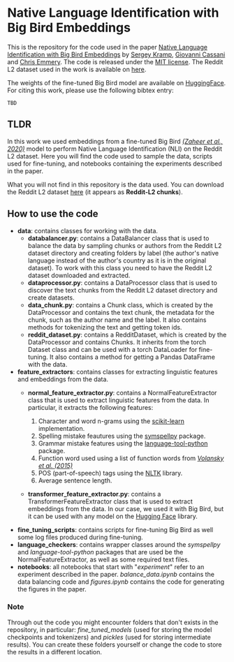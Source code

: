 # Native Language Identification with Big Bird Embeddings

This is the repository for the code used in the paper [Native Language Identification with Big Bird Embeddings](https://arxiv.org/abs/2104.05247) by [Sergey Kramp](https://www.linkedin.com/in/sergey-kramp-1376bb156/), [Giovanni Cassani](https://research.tilburguniversity.edu/en/persons/giovanni-cassani) and [Chris Emmery](https://research.tilburguniversity.edu/en/persons/chris-emmery). The code is released under the [MIT license](https://opensource.org/licenses/MIT). The Reddit L2 dataset used in the work is available on [here](http://cl.haifa.ac.il/projects/L2/).

The weights of the fine-tuned Big Bird model are available on [HuggingFace](https://huggingface.co/Skramp/bigbird_reddit_l2).
For citing this work, please use the following bibtex entry:

```
TBD
```

## TLDR
In this work we used embeddings from a fine-tuned Big Bird [_(Zaheer et al., 2020)_](https://arxiv.org/abs/2007.14062) model to perform Native Language Identification (NLI) on the Reddit L2 dataset.
Here you will find the code used to sample the data, scripts used for fine-tuning, and notebooks containing the experiments described in the paper. 

What you will not find in this repository is the data used. You can download the Reddit L2 dataset [here](http://cl.haifa.ac.il/projects/L2/) (it appears as __Reddit-L2 chunks__).

## How to use the code
- **data**: contains classes for working with the data.
  - **databalancer.py**: contains a DataBalancer class that is used to balance the data by sampling chunks or authors from the Reddit L2 dataset directory and creating folders by label (the author's native language instead of the author's country as it is in the original dataset). To work with this class you need to have the Reddit L2 dataset downloaded and extracted.
  - **dataprocessor.py**: contains a DataProcessor class that is used to discover the text chunks from the Reddit L2 dataset directory and create datasets.
  - **data_chunk.py**: contains a Chunk class, which is created by the DataProcessor and contains the text chunk, the metadata for the chunk, such as the author name and the label. It also contains methods for tokenizing the text and getting token ids.
  - **reddit_dataset.py**: contains a RedditDataset, which is created by the DataProcessor and contains Chunks. It inherits from the torch Dataset class and can be used with a torch DataLoader for fine-tuning. It also contains a method for getting a Pandas DataFrame with the data.
- **feature_extractors**: contains classes for extracting linguistic features and embeddings from the data.
  - **normal_feature_extractor.py**: contains a NormalFeatureExtractor class that is used to extract linguistic features from the data. In particular, it extracts the following features: 
   
    1. Character and word n-grams using the [scikit-learn](https://scikit-learn.org/stable/modules/generated/sklearn.feature_extraction.text.CountVectorizer.html) implementation.
    2. Spelling mistake feautures using the [symspellpy](https://pypi.org/project/symspellpy/) package.
    3. Grammar mistake features using the [language-tool-python](https://pypi.org/project/language-tool-python/) package.
    4. Function word used using a list of function words from [*Volansky et al. (2015)*](https://www.semanticscholar.org/paper/On-the-features-of-translationese-Volansky-Ordan/766ea82ccfe78dcfcf813fd2f594d03ab06a75a6)
    5. POS (part-of-speech) tags using the [NLTK](https://www.nltk.org/) library.
    6. Average sentence length.
  - **transformer_feature_extractor.py**: contains a TransformerFeatureExtractor class that is used to extract embeddings from the data. In our case, we used it with Big Bird, but it can be used with any model on the [Hugging Face](https://huggingface.co/) library.   
- **fine_tuning_scripts**: contains scripts for fine-tuning Big Bird as well some log files produced during fine-tuning.
- **language_checkers**: contains wrapper classes around the *symspellpy* and *language-tool-python* packages that are used be the NormalFeatureExtractor, as well as some required text files.
- **notebooks**: all notebooks that start with "*experiment*" refer to an experiment described in the paper. *balance_data.ipynb* contains the data balancing code and *figures.ipynb* contains the code for generating the figures in the paper.

### Note
Through out the code you might encounter folders that don't exists in the repository, in particular: *fine_tuned_models* (used for storing the model checkpoints and tokenizers) and *pickles* (used for storing intermediate results). You can create these folders yourself or change the code to store the results in a different location.
